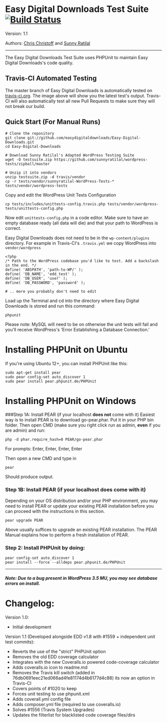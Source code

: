# Easy Digital Downloads Test Suite [![Build Status](https://secure.travis-ci.org/easydigitaldownloads/Easy-Digital-Downloads.png?branch=master)](http://travis-ci.org/easydigitaldownloads/Easy-Digital-Downloads)

Version: 1.1

Authors: [Chris Christoff](http://www.github.com/chriscct7) and [Sunny Ratilal](http://github.com/sunnyratilal)

-------------------------

The Easy Digital Downloads Test Suite uses PHPUnit to maintain Easy Digital Downloads's code quality.

Travis-CI Automated Testing
-----------

The master branch of Easy Digital Downloads is automatically tested on [travis-ci.org](http://travis-ci.org). The image above will show you the latest test's output. Travis-CI will also automatically test all new Pull Requests to make sure they will not break our build.

Quick Start (For Manual Runs)
-----------------------------

	# Clone the repository
    git clone git://github.com/easydigitaldownloads/Easy-Digital-Downloads.git
    cd Easy-Digital-Downloads

    # Download Sunny Ratilal's Adapted WordPress Testing Suite
	wget -O testsuite.zip https://github.com/sunnyratilal/wordpress-tests/zipball/master

    # Unzip it into vendors
	unzip testsuite.zip -d travis/vendor
    cp -r tests/vendor/sunnyratilal-WordPress-Tests-* tests/vendor/wordpress-tests

Copy and edit the WordPress Unit Tests Configuration

    cp tests/includes/unittests-config.travis.php tests/vendor/wordpress-tests/unittests-config.php

Now edit `unittests-config.php` in a code editor. Make sure to have an empty database ready (all data will die) and that your path to WordPress is correct.

Easy Digital Downloads does not need to be in the `wp-content/plugins` directory. For example in Travis-CI's `.travis.yml` we copy WordPress into `vendor/wordpress`

    <?php
    /* Path to the WordPress codebase you'd like to test. Add a backslash in the end. */
    define( 'ABSPATH', 'path-to-WP/' );
    define( 'DB_NAME', 'edd_test' );
    define( 'DB_USER', 'user' );
    define( 'DB_PASSWORD', 'password' );

    # .. more you probably don't need to edit

Load up the Terminal and cd into the directory where Easy Digital Downloads is stored and run this command:

    phpunit

Please note: MySQL will need to be on otherwise the unit tests will fail and you'll receive WordPress's 'Error Establishing a Database Connection.'

# Installing PHPUnit on Ubuntu

If you're using Ubuntu 12+, you can install PHPUnit like this:

    sudo apt-get install pear
    sudo pear config-set auto_discover 1
    sudo pear install pear.phpunit.de/PHPUnit
	

# Installing PHPUnit on Windows

###Step 1A: Install PEAR (if your localhost **does not** come with it)
Easiest way is to install PEAR is to download go-pear.phar.
Put it in your PHP bin folder.
Then open CMD (make sure you right click run as admin, **even** if you are admin) and run:

	php -d phar.require_hash=0 PEAR/go-pear.phar

For prompts:
Enter, Enter, Enter, Enter

Then open a new CMD and type in

	pear

Should produce output.

### Step 1B: Install PEAR (if your localhost **does** come with it)
Depending on your OS distribution and/or your PHP environment, you may need to install PEAR or update your existing PEAR installation before you can proceed with the instructions in this section.

	pear upgrade PEAR

Above usually suffices to upgrade an existing PEAR installation. The PEAR Manual explains how to perform a fresh installation of PEAR.

### Step 2: Install PHPUnit by doing:

	pear config-set auto_discover 1
	pear install --force --alldeps pear.phpunit.de/PHPUnit

-------------------------	
	
##### Note: Due to a bug present in WordPress 3.5 MU, you may see database errors on install.

# Changelog:
Version 1.0: 
* Initial development

Version 1.1 (Developed alongside EDD v1.8 with #1559 + independent unit test commits):
* Reverts the use of the "strict" PHPUnit option
* Removes the old EDD coverage calculator
* Integrates with the new Coveralls.io powered code-coverage calculator
* Adds coveralls.io icon to readme.md
* Removes the Travis kill switch (added in 76db0691eec21ed066ad4fe81174d4b6177d4c88) its now an option in Travis-CI
* Covers points of #1020 to keep
* Forces unit testing to use phpunit.xml
* Adds coverall.yml config file
* Adds composer.yml file (required to use coveralls.io)
* Solves #1556 (Travis System Upgrades)
* Updates the filterlist for blacklisted code coverage files/dirs
